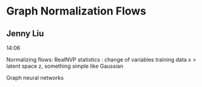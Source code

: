 # Graph Normalization Flows
## Jenny Liu

14:06

Normalizing flows: RealNVP
statistics : change of variables
training data x > latent space z, something simple like Gaussian

Graph neural networks


